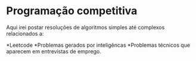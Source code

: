 # Programação competitiva

Aqui irei postar resoluções de algoritmos simples até complexos relacionados a:

*Leetcode
*Problemas gerados por inteligêncas 
*Problemas técnicos que aparecem em entrevistas de emprego. 
